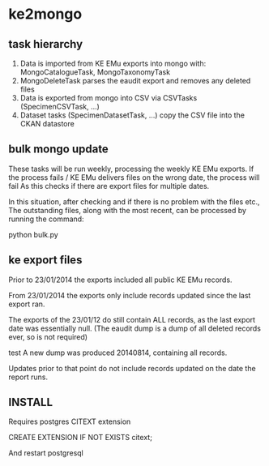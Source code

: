 ke2mongo
========

task hierarchy
--------------

1. Data is imported from KE EMu exports into mongo with: MongoCatalogueTask, MongoTaxonomyTask
2. MongoDeleteTask parses the eaudit export and removes any deleted files
3. Data is exported from mongo into CSV via CSVTasks (SpecimenCSVTask, ...)
4. Dataset tasks (SpecimenDatasetTask, ...) copy the CSV file into the CKAN datastore


bulk mongo update
-----------------

These tasks will be run weekly, processing the weekly KE EMu exports.
If the process fails / KE EMu delivers files on the wrong date, the process will fail
As this checks if there are export files for multiple dates.

In this situation, after checking and if there is no problem with the files etc.,
The outstanding files, along with the most recent, can be processed by running the command:

python bulk.py


ke export files
---------------

Prior to 23/01/2014 the exports included all public KE EMu records.

From 23/01/2014 the exports only include records updated since the last export ran.

The exports of the 23/01/12 do still contain ALL records, as the last export date was essentially null.
(The eaudit dump is a dump of all deleted records ever, so is not required)

test
A new dump was produced 20140814, containing all records. 

Updates prior to that point do not include records updated on the date the report runs.


INSTALL
-------

Requires postgres CITEXT extension

CREATE EXTENSION IF NOT EXISTS citext;

And restart postgresql



















